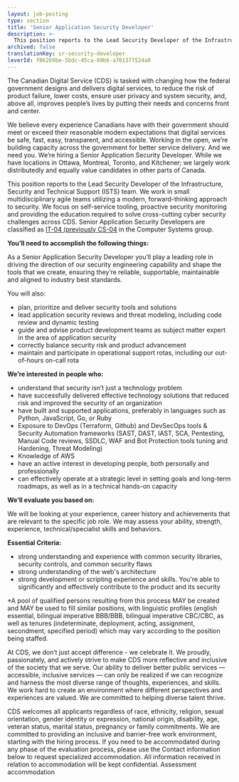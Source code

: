 ```yaml
---
layout: job-posting
type: section
title: 'Senior Application Security Developer'
description: >-
  This position reports to the Lead Security Developer of the Infrastructure, Security and Technical Support (ISTS) team. We work in small multidisciplinary agile teams utilizing a modern, forward-thinking approach to security. We focus on self-service tooling, proactive security monitoring and providing the education required to solve cross-cutting cyber security challenges across CDS.
archived: false
translationKey: sr-security-developer
leverId: f86269be-5bdc-45ca-89b6-a701377524a0
---
```


The Canadian Digital Service (CDS) is tasked with changing how the federal government designs and delivers digital services, to reduce the risk of product failure, lower costs, ensure user privacy and system security, and, above all, improves people’s lives by putting their needs and concerns front and center. 

We believe every experience Canadians have with their government should meet or exceed their reasonable modern expectations that digital services be safe, fast, easy, transparent, and accessible. Working in the open, we’re building capacity across the government for better service delivery. And we need you. We’re hiring a Senior Application Security Developer. While we have locations in Ottawa, Montreal, Toronto, and Kitchener; we largely work distributedly and equally value candidates in other parts of Canada.

This position reports to the Lead Security Developer of the Infrastructure, Security and Technical Support (ISTS) team. We work in small multidisciplinary agile teams utilizing a modern, forward-thinking approach to security. We focus on self-service tooling, proactive security monitoring and providing the education required to solve cross-cutting cyber security challenges across CDS. Senior Application Security Developers are classified as [IT-04 (previously CS-04](https://www.tbs-sct.gc.ca/agreements-conventions/view-visualiser-eng.aspx?id=1#tocxx327633) in the Computer Systems group.



**You’ll need to accomplish the following things:**

As a Senior Application Security Developer you’ll play a leading role in driving the direction of our security engineering capability and shape the tools that we create, ensuring they’re reliable, supportable, maintainable and aligned to industry best standards.


You will also:

- plan, prioritize and deliver security tools and solutions
- lead application security reviews and threat modeling, including code review and dynamic testing
- guide and advise product development teams as subject matter expert in the area of application security
- correctly balance security risk and product advancement
- maintain and participate in operational support rotas, including our out-of-hours on-call rota

**We’re interested in people who:**

- understand that security isn’t just a technology problem
- have successfully delivered effective technology solutions that reduced risk and improved the security of an organization
- have built and supported applications, preferably in languages such as Python, JavaScript, Go, or Ruby
- Exposure to DevOps (Terraform, Github) and DevSecOps tools & Security Automation frameworks (SAST, DAST, IAST, SCA, Pentesting, Manual Code reviews, SSDLC, WAF and Bot Protection tools tuning and Hardening, Threat Modeling)
- Knowledge of AWS
- have an active interest in developing people, both personally and professionally 
- can effectively operate at a strategic level in setting goals and long­-term roadmaps, as well as in a technical hands-on capacity


**We’ll evaluate you based on:**

We will be looking at your experience, career history and achievements that are relevant to the specific job role. We may assess your ability, strength, experience, technical/specialist skills and behaviors.


**Essential Criteria:**

- strong understanding and experience with common security libraries, security controls, and common security flaws
- strong understanding of the web's architecture
- strong development or scripting experience and skills. You're able to significantly and effectively contribute to the product and its security


*A pool of qualified persons resulting from this process MAY be created and MAY be used to fill similar positions, with linguistic profiles (english essential, bilingual imperative BBB/BBB, bilingual imperative CBC/CBC, as well as tenures (indeterminate, deployment, acting, assignment, secondment, specified period) which may vary according to the position being staffed.


At CDS, we don’t just accept difference - we celebrate it. We proudly, passionately, and actively strive to make CDS more reflective and inclusive of the society that we serve. Our ability to deliver better public services — accessible, inclusive services — can only be realized if we can recognize and harness the most diverse range of thoughts, experiences, and skills. We work hard to create an environment where different perspectives and experiences are valued. We are committed to helping diverse talent thrive.

CDS welcomes all applicants regardless of race, ethnicity, religion, sexual orientation, gender identity or expression, national origin, disability, age, veteran status, marital status, pregnancy or family commitments. We are committed to providing an inclusive and barrier-free work environment, starting with the hiring process. If you need to be accommodated during any phase of the evaluation process, please use the Contact information below to request specialized accommodation. All information received in relation to accommodation will be kept confidential.
Assessment accommodation




 


